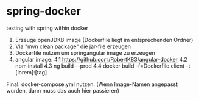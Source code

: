 # spring-docker
testing with spring within docker

1. Erzeuge openJDK8 image (Dockerfile liegt im entsprechenden Ordner)
2. Via "mvn clean package" die jar-file erzeugen
3. Dockerfile nutzen um springangular image zu erzeugen
4. angular image:
4.1 https://github.com/RobertK83/angular-docker
4.2 npm install
4.3 ng build --prod
4.4 docker build -f=Dockerfile.client -t [lorem]:[tag]

Final:
docker-compose.yml nutzen. (Wenn Image-Namen angepasst wurden, dann muss das auch hier passieren)
